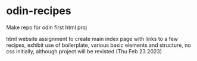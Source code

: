 # odin-recipes
Make repo for odin first html proj

html website assignment to create main index page with links to a few recipes, exhibit use of boilerplate, various basic elements and structure, no css initially, although project will be revisted (Thu Feb 23 2023)